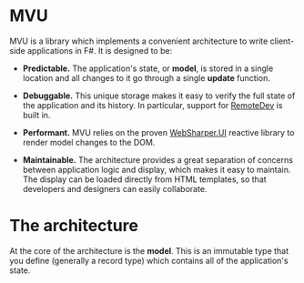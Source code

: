 # MVU

MVU is a library which implements a convenient architecture to write client-side applications in F#. It is designed to be:

* **Predictable.** The application's state, or **model**, is stored in a single location and all changes to it go through a single **update** function.

* **Debuggable.** This unique storage makes it easy to verify the full state of the application and its history. In particular, support for [RemoteDev](https://github.com/zalmoxisus/remotedev) is built in.

* **Performant.** MVU relies on the proven [WebSharper.UI](https://github.com/dotnet-websharper/ui) reactive library to render model changes to the DOM.

* **Maintainable.** The architecture provides a great separation of concerns between application logic and display, which makes it easy to maintain. The display can be loaded directly from HTML templates, so that developers and designers can easily collaborate.


# The architecture

At the core of the architecture is the **model**. This is an immutable type that you define (generally a record type) which contains all of the application's state.

